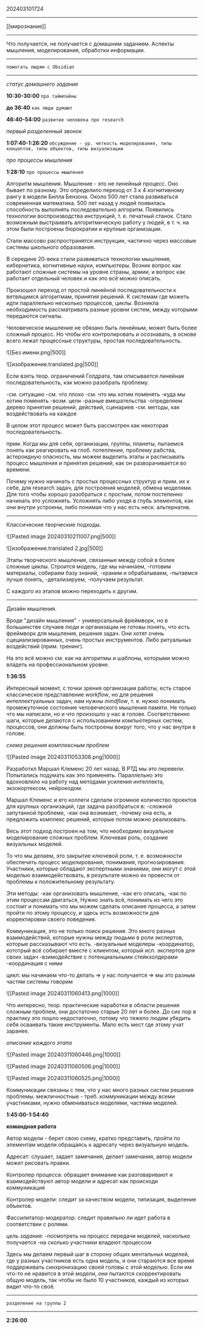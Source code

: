 202403101724

***

[[мирознание]]

***

Что получается, не получается с домашним заданием.
Аспекты мышления, моделирования, обработки информации.

***

`помогать людям с Obsidian`

***
 
*статус домашнего задания*

**10:30-30:00**
`про таймлайны`

**до 36:40**
`как люди думают`

**46:40-54:00**
`развитие человека про research`

*первый разделенный звонок*

**1:07:40-1:26:20**
`обсуждение - ур. четкость моделирования, типы концептов, типы объектов, типы визуализации`

*про процессы мышления*

**1:28:10**
`про процессы мышления`

Алгоритм мышления.
Мышление - это не линейный процесс.
Оно бывает по разному.
Это определило переход от 3 к 4 когнитивному рангу в модели Билла Бензона.
Около 500 лет стала развиваться современная математика.
500 лет назад у людей появилась способность выполнять последовательно алгоритм.
Появились технологии воспроизводства инструкций, т. е. печатный станок.
Стало возможным выстраивать алгоритмическую работу у людей, 
в т. ч. на этом были построены бюрократии и крупные организации.

Стали массово распространятся инструкции, 
частично через массовые системы школьного образования.

В середине 20-века стали развиваться технологии мышления, 
кибернетика, когнитивные науки, компьютеры.
Возник вопрос как работают сложные системы на уровне страны, армии, 
и вопрос как работает отдельный человек и как это всё можно описать.

Произошел переход от простой линейной последовательности к ветвящимся алгоритмам, принятия решений.
К системам где можеть идти параллельно несколько процессов, циклы.
Возникла необходимость рассматривать разные уровни систем, между которыми передаются сигналы.

Человеческое мышление не обязано быть линейным, 
может быть более сложный процесс.
Но чтобы его контролировать и осознавать, 
в основе всего лежат процессные структуры, простая последовательность.

![[Без имени.png|500]]

![[изображение.translated.jpg|500]]

Если взять теор. ограничений Голдрата, 
там описывается линейная последовательность, 
как можно разобрать проблему.

-см. ситуацию
-см. что плохо
-см. что мы хотим поменять
-куда мы хотим поменять
-возм. цели
-разные вмешательства
-определяем дерево принятия решений, действий, сценариев
-см. методы, как воздействовать на каждое

В целом этот процесс может быть рассмотрен как некоторая последовательность.

прим.
Когда мы для себя, организации, группы, планеты, 
пытаемся понять как реагировать на глоб. потепление, проблему рабства, астероидную опасность, 
мы можем выделить этапы и расписывать процесс мышления и принятия решений,
как он разворачивается во времени.

Почему нужно начинать с простых процессных структур и прим. их к себе, 
для research задач, для построения моделей, обмена моделями.
Для того чтобы хорошо разобраться с простым, 
потом постепенно начинать это усложнять.
Усложнять 
либо уходя в глубь элементов, как они внутри устроены, 
либо понимая что у нас есть неск. альтернатив.

***

Классические творческие подходы.

![[Pasted image 20240310211007.png|500]]

![[изображение.translated 2.jpg|500]]

Этапы творческого мышления, связанные между собой в более сложные циклы.
Строится модель, где мы начинаем, 
-готовим материалы, собираем базу знаний, 
-храним и обрабатываем,
-пытаемся лучше понять,
-детализируем,
-получаем результат.

С каждого из этапов можно переходить к другим.

***

Дизайн мышления.

Вроде "дизайн мышления" - универсальный фреймворк, 
но в большинстве случаев люди и организации не готовы понять, 
что есть фреймворк для мышления, решения задач.
Они хотят очень сцециализированных, очень простых инструментов.
Либо ритуальных воздействий (прим. тренинг).

На это всё можно см. как на алгоритмы и шаблоны, 
которыми можно владеть на профессиональном уровне.

**1:36:55**

Интересный момент,
с точки зрения организации работы, 
есть старое классическое представление *workflow*,
но для решения интеллектуальных задач, 
нам нужны *mindflow*,
т. е. нужно понимать промежуточное состояние человеческого мышления памяти.
Не только что мы написали, 
но и что произошло у нас в голове.
Соответственно шаги, которые делаются с использованием компьютерных систем, процессов, 
они должны быть построены вокруг того, 
что у нас внутри в голове.

*схема решения комплексным проблем*

![[Pasted image 20240311053308.png|1000]]

Разработкл Маршал Клеменс 20 лет назад.
В РТД мы это перевели.
Попытались подумать как это применять.
Параллельно это вдохновляло на работу над методами усиления интеллекта, экзокортексом, нейрокодом.

Маршал Клеменс и его коллеги сделали огромное количество проектов для крупных организаций, 
где задача разобраться в: 
-сложной запутанной проблеме, 
-как она возникает, 
-почему она есть, 
и предложить комплекс решений, 
которые потом можно реализовать.

Весь этот подход построен на том, 
что необходимо визуальное моделирование сложных проблем.
Ключевая роль, создание визуальных моделей.

То что мы делаем, это закрытие ключевой роли, 
т. е. возможности обеспечить процесс моделирования, понимания, прогнозирования.
Участники, которые обладают экспертными знаниями, 
они могут с этой моделью взаимодействовать, 
в результате можно их провести от проблемы к положительному результату.

Эти методы: 
-как организовать мышление, 
-как его описать, 
-как по этим процессам двигаться, 
Нужно знать всё, понимать из чего это состоит и понимать что мы можем сделать описание процесса, 
а затем пройти по этому процессу, 
и здесь есть возможности для корректировки своего поведения.

Коммуникация, это не только поиск решения.
Это много разных взаимодействий, 
которые нужны между людьми в роли экспертов, которые рассказывают что есть.
-визуальные моделеры
-координатор, кототрый всё собирает вместе с клиентом, 
который исп. экспертов для своих задач
-взимодействие с потенциальными стейкхолдерами
-координация с ними

цикл: 
мы начинаем что-то делать
=>
у нас получается
=>
мы это разным частям системы говорим

![[Pasted image 20240311060413.png|1000]]

Что интересно, 
теор. практические наработки в области решения сложным проблем,
они достаточно старые 20 лет и более.
До сих пор в практику это пошло недостаточно, 
потому что тяжело людям убедить себя осваивать такие инструменты.
Мало есть мест где этому учат заранее.

*описание каждого этапа*

![[Pasted image 20240311060446.png|1000]]

![[Pasted image 20240311060506.png|1000]]

![[Pasted image 20240311060525.png|1000]]

Коммуникации связаны с тем, что у нас много разных систем решения проблемы.
межличностные - треб. коммуникации между всеми участниками, 
нужно обмениваться моделями, частями моделей.

**1:45:00-1:54:40**

**командная работа**

Автор модели - берет свою схему, 
кратко представить,
пройти по элементам модели обращаясь к адресату через визуальную модель.

Адресат:
слушает,
задает замечания,
делает замечания, 
автор модели может рисовать правки.

Контролер процесса:
обращает внимание как разговаривают и взаимодействуют автор модели и адресат
как происходи коммуникация

Контролер модели:
следит за качеством модели, типизация, выделение объектов.

Фассилитатор-модератор:
следит правильно ли идет работа в соответствии с ролями.

*цель задания:*
-посмотреть на процесс передачи моделей, насколько получается
-на сколько участники владеют процессом

Здесь мы делаем первый шаг в сторону общих ментальных моделей, 
где у разных участников есть одна модель, 
и они стараются все время поддерживать синхронизацию своей головы с этой моделью.
Если им что-то не нравится в этой модели, 
они пытаются скорректировать общую модель, 
так чтобы не было 10 участников, 
каждый из которых видит что-то своё.

***

`разделение на группы 2`

***

**2:26:00**

